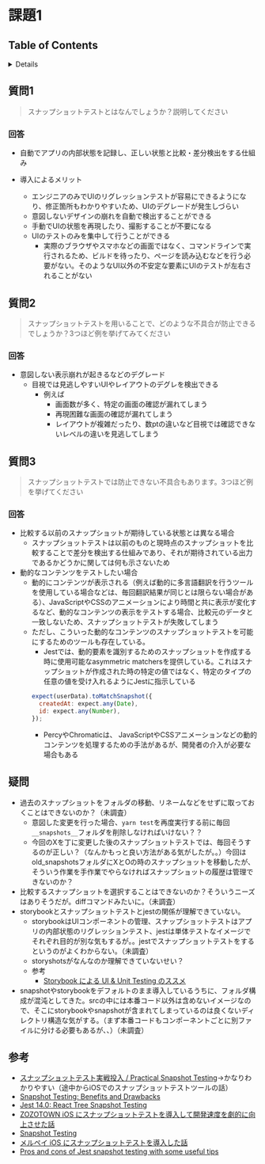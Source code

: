 # 課題1

## Table of Contents
<!-- START doctoc generated TOC please keep comment here to allow auto update -->
<!-- DON'T EDIT THIS SECTION, INSTEAD RE-RUN doctoc TO UPDATE -->
<details>
<summary>Details</summary>

- [質問1](#%E8%B3%AA%E5%95%8F1)
  - [回答](#%E5%9B%9E%E7%AD%94)
- [質問2](#%E8%B3%AA%E5%95%8F2)
  - [回答](#%E5%9B%9E%E7%AD%94-1)
- [質問3](#%E8%B3%AA%E5%95%8F3)
  - [回答](#%E5%9B%9E%E7%AD%94-2)
- [参考](#%E5%8F%82%E8%80%83)

</details>
<!-- END doctoc generated TOC please keep comment here to allow auto update -->

## 質問1

> スナップショットテストとはなんでしょうか？説明してください

### 回答

- 自動でアプリの内部状態を記録し、正しい状態と比較・差分検出をする仕組み

- 導入によるメリット
  - エンジニアのみでUIのリグレッションテストが容易にできるようになり、修正箇所もわかりやすいため、UIのデグレードが発生しづらい
  - 意図しないデザインの崩れを自動で検出することができる
  - 手動でUIの状態を再現したり、撮影することが不要になる
  - UIのテストのみを集中して行うことができる
    - 実際のブラウザやスマホなどの画面ではなく、コマンドラインで実行されるため、ビルドを待ったり、ページを読み込むなどを行う必要がない。そのようなUI以外の不安定な要素にUIのテストが左右されることがない

## 質問2

> スナップショットテストを用いることで、どのような不具合が防止できるでしょうか？3つほど例を挙げてみてください

### 回答

- 意図しない表示崩れが起きるなどのデグレード
  - 目視では見逃しやすいUIやレイアウトのデグレを検出できる
    - 例えば
      - 画面数が多く、特定の画面の確認が漏れてしまう
      - 再現困難な画面の確認が漏れてしまう
      - レイアウトが複雑だったり、数ptの違いなど目視では確認できないレベルの違いを見逃してしまう

## 質問3

> スナップショットテストでは防止できない不具合もあります。3つほど例を挙げてください

### 回答

- 比較する以前のスナップショットが期待している状態とは異なる場合
  - スナップショットテストは以前のものと現時点のスナップショットを比較することで差分を検出する仕組みであり、それが期待されている出力であるかどうかに関しては何も示さないため
- 動的なコンテンツをテストしたい場合
  - 動的にコンテンツが表示される（例えば動的に多言語翻訳を行うツールを使用している場合などは、毎回翻訳結果が同じとは限らない場合がある）、JavaScriptやCSSのアニメーションにより時間と共に表示が変化するなど、動的なコンテンツの表示をテストする場合、比較元のデータと一致しないため、スナップショットテストが失敗してしまう
  - ただし、こういった動的なコンテンツのスナップショットテストを可能にするためのツールも存在している。
    - Jestでは、動的要素を識別するためのスナップショットを作成する時に使用可能なasymmetric matchersを提供している。これはスナップショットが作成された時の特定の値ではなく、特定のタイプの任意の値を受け入れるようにJestに指示している
    ```javascript
    expect(userData).toMatchSnapshot({
      createdAt: expect.any(Date),
      id: expect.any(Number),
    });
    ```
    - PercyやChromaticは、 JavaScriptやCSSアニメーションなどの動的コンテンツを処理するための手法があるが、開発者の介入が必要な場合もある

## 疑問

- 過去のスナップショットをフォルダの移動、リネームなどをせずに取っておくことはできないのか？（未調査）
  - 意図した変更を行った場合、`yarn test`を再度実行する前に毎回`__snapshots__`フォルダを削除しなければいけない？？
  - 今回のXを丁に変更した後のスナップショットテストでは、毎回そうするのが正しい？（なんかもっと良い方法がある気がしたが。。）今回はold_snapshotsフォルダにXとOの時のスナップショットを移動したが、そういう作業を手作業でやらなければスナップショットの履歴は管理できないのか？
- 比較するスナップショットを選択することはできないのか？そういうニーズはありそうだが。diffコマンドみたいに。（未調査）
- storybookとスナップショットテストとjestの関係が理解できていない。
  - storybookはUIコンポーネントの管理、スナップショットテストはアプリの内部状態のリグレッションテスト、jestは単体テストなイメージでそれぞれ目的が別な気もするが。。jestでスナップショットテストをするというのがよくわからない。（未調査）
  - storyshotsがなんなのか理解できていないせい？
  - 参考
    - [Storybook による UI & Unit Testing のススメ](https://engineering.mercari.com/blog/entry/2018-12-19-123834/)
- snapshotやstorybookをデフォルトのまま導入しているうちに、フォルダ構成が混沌としてきた。srcの中には本番コード以外は含めないイメージなので、そこにstorybookやsnapshotが含まれてしまっているのは良くないディレクトリ構造な気がする。（まず本番コードもコンポーネントごとに別ファイルに分ける必要もあるが、、）（未調査）

## 参考

- [スナップショットテスト実戦投入 / Practical Snapshot Testing](https://speakerdeck.com/imaizume/practical-snapshot-testing)→かなりわかりやすい（途中からiOSでのスナップショットテストツールの話）
- [Snapshot Testing: Benefits and Drawbacks](https://www.sitepen.com/blog/snapshot-testing-benefits-and-drawbacks#:~:text=Snapshot%20testing%20is%20a%20type,from%20unit%20and%20functional%20tests.)
- [Jest 14.0: React Tree Snapshot Testing](https://jestjs.io/blog/2016/07/27/jest-14.html)
- [ZOZOTOWN iOS にスナップショットテストを導入して開発速度を劇的に向上させた話](https://techblog.zozo.com/entry/ios_snapshottest)
- [Snapshot Testing](https://jestjs.io/docs/ja/snapshot-testing)
- [メルペイ iOS にスナップショットテストを導入した話](https://engineering.mercari.com/blog/entry/ios-snapshot-test-case/)
- [Pros and cons of Jest snapshot testing with some useful tips](https://tsh.io/blog/pros-and-cons-of-jest-snapshot-tests/)